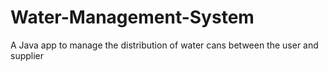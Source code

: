 # Water-Management-System
A Java app to manage the distribution of water cans between the user and supplier
